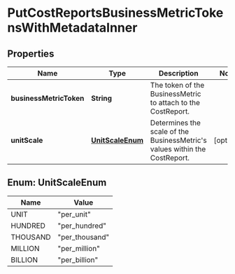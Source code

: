 

# PutCostReportsBusinessMetricTokensWithMetadataInner


## Properties

| Name | Type | Description | Notes |
|------------ | ------------- | ------------- | -------------|
|**businessMetricToken** | **String** | The token of the BusinessMetric to attach to the CostReport. |  |
|**unitScale** | [**UnitScaleEnum**](#UnitScaleEnum) | Determines the scale of the BusinessMetric&#39;s values within the CostReport. |  [optional] |



## Enum: UnitScaleEnum

| Name | Value |
|---- | -----|
| UNIT | &quot;per_unit&quot; |
| HUNDRED | &quot;per_hundred&quot; |
| THOUSAND | &quot;per_thousand&quot; |
| MILLION | &quot;per_million&quot; |
| BILLION | &quot;per_billion&quot; |




